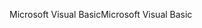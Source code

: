 <span data-ttu-id="98f77-101">Microsoft Visual Basic</span><span class="sxs-lookup"><span data-stu-id="98f77-101">Microsoft Visual Basic</span></span>
